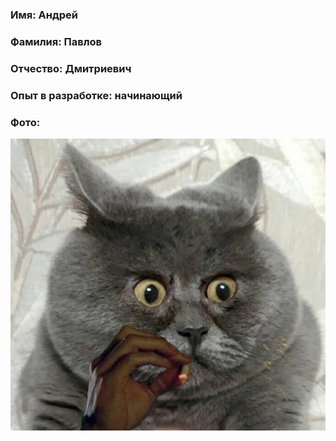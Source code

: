 ### Имя: Андрей
### Фамилия: Павлов
### Отчество: Дмитриевич
### Опыт в разработке: начинающий
### Фото:
![Alt text](CAT.jpg)